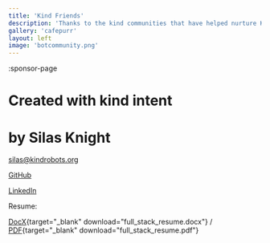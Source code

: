 ```yaml
---
title: 'Kind Friends'
description: 'Thanks to the kind communities that have helped nurture Kind Robots'
gallery: 'cafepurr'
layout: left
image: 'botcommunity.png'
---
```


:sponsor-page
# Created with kind intent

# by Silas Knight

[silas@kindrobots.org](silas@kindrobots.com)

[GitHub](https://github.com/silasfelinus/)

[LinkedIn](https://www.linkedin.com/in/silas-knight/)

Resume:

[DocX](/resume/full_stack_resume.docx){target="\_blank" download="full_stack_resume.docx"} / [PDF](/resume/full_stack_resume.pdf){target="\_blank" download="full_stack_resume.pdf"}
